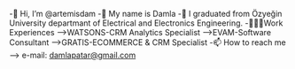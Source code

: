 -👋 Hi, I’m @artemisdam
-👸 My name is Damla
-👀 I graduated from Özyeğin University departmant of Electrical and Electronics Engineering.
-💼👩‍💻Work Experiences 
-->WATSONS-CRM Analytics Specialist
-->EVAM-Software Consultant
-->GRATIS-ECOMMERCE & CRM Specialist
-📫 How to reach me --> e-mail: damlapatar@gmail.com

<!---
artemisdam/artemisdam is a ✨ special ✨ repository because its `README.md` (this file) appears on your GitHub profile.
You can click the Preview link to take a look at your changes.
--->
